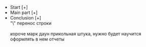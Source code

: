 - Start [+]
- Main part [+]
- Conclusion [+] \
"\\" перенос строки
\
\
короче марк даун прикольная штука, нужно будет научится оформлять в нем отчеты 




